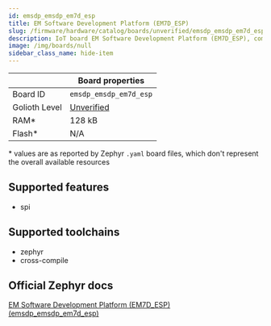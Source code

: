 ```yaml
---
id: emsdp_emsdp_em7d_esp
title: EM Software Development Platform (EM7D_ESP)
slug: /firmware/hardware/catalog/boards/unverified/emsdp_emsdp_em7d_esp
description: IoT board EM Software Development Platform (EM7D_ESP), compatible with Golioth at unverified level.
image: /img/boards/null
sidebar_class_name: hide-item
---
```


[//]: # (This is an auto-generated file, do not edit! Changes to it will be lost upon re-generation)



|                | Board properties     |
| -------------  | -------------------- |
| Board ID       | `emsdp_emsdp_em7d_esp` |
| Golioth Level  | [Unverified](/firmware/hardware#unverified-boards) |
| RAM*           | 128 kB |
| Flash*         | N/A |

\* values are as reported by Zephyr `.yaml` board files, which don't represent the overall available resources



## Supported features

* spi

## Supported toolchains

* zephyr
* cross-compile

## Official Zephyr docs

[EM Software Development Platform (EM7D_ESP) (emsdp_emsdp_em7d_esp)](https://docs.zephyrproject.org/latest/boards/snps/emsdp/doc/index.html)
